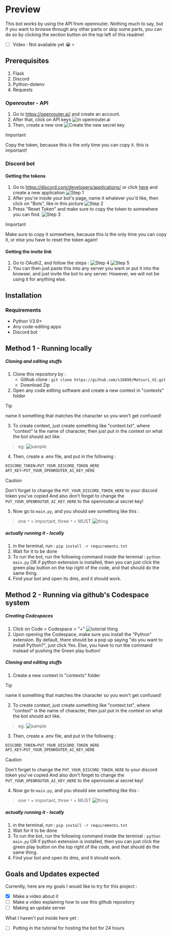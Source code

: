 # Preview
This bot works by using the API from openrouter. Nothing much to say, but if you want to browse through any other parts or skip some parts, you can do so by clicking the section button on the top left of this readme!

- [ ] Video :
     Not available yet :sob: :skull:

## Prerequisites

1. Flask
2. Discord
3. Python-dotenv
4. Requests

### Openrouter - API

1. Go to https://openrouter.ai/ and create an account.
2. After that, click on API keys
 ![in openrouter.ai](A.jpeg)
3. Then, create a new one
  ![Create the new secret key](B.jpeg)
> [!IMPORTANT]
> Copy the token, because this is the only time you can copy it. this is important!

### Discord bot

#### Getting the tokens
1. Go to https://discord.com/developers/applications/ or click [here](https://discord.com/developers/applications/) and create a new application
   ![Step 1](https://github.com/s16899/s16899/blob/main/discord.png)
2. After you're inside your bot's page, name it whatever you'd like, then click on "Bots", like in this picture
   ![Step 2](https://github.com/s16899/s16899/blob/main/discord%202.png)
3. Press "Reset Token" and make sure to copy the token to somewhere you can find.
   ![Step 3](https://github.com/s16899/s16899/blob/main/discord%203.png)
> [!IMPORTANT]
> Make sure to copy it somewhere, because this is the only time you can copy it, or else you have to reset the token again!

#### Getting the invite link
1. Go to OAuth2, and follow the steps :
   ![Step 4](https://github.com/s16899/s16899/blob/main/discord%204.png)
   ![Step 5](https://github.com/s16899/s16899/blob/main/discord%205.png)
2. You can then just paste this into any server you want or put it into the browser, and just invite the bot to any server. However, we will not be using it for anything else.

## Installation

### Requirements
- Python V3.9+
- Any code-editing apps
- Discord bot

## Method 1 - Running locally
##### Cloning and editing stuffs
1. Clone this repository by :
   - Github clone :
     `git clone https://github.com/s16899/Matsuri_V2.git`
   - Download Zip
2. Open any code editing software and create a new context in "contexts" folder
> [!TIP]
> name it something that matches the character so you won't get confused!
3. To create context, just create something like "context.txt", where "context" is the name of character, then just put in the context on what the bot should act like.
> eg:
  ![sample](https://github.com/s16899/s16899/blob/main/contextexample.png)
4. Then, create a .env file, and put in the following :
  ```py
  DISCORD_TOKEN=PUT_YOUR_DISCORD_TOKEN_HERE
  API_KEY=PUT_YOUR_OPENROUTER_AI_KEY_HERE
  ```
> [!CAUTION]
> Don't forget to change the `PUT_YOUR_DISCORD_TOKEN_HERE` to your discord token you've copied
> And also don't forget to change the `PUT_YOUR_OPENROUTER_AI_KEY_HERE` to the openrouter.ai secret key!
5. Now go to `main.py`, and you should see something like this :
> one `*` = important, 
> three `*` = MUST
  ![thing](https://github.com/s16899/s16899/blob/main/guide.png)
##### actually running it - locally
1. in the terminal, run :
   `pip install -r requirements.txt`
2. Wait for it to be done
3. To run the bot, run the following command inside the terminal :
   `python main.py`
   OR if python extension is installed, then you can just click the green play button on the top right of the code, and that should do the same thing.
4. Find your bot and open its dms, and it should work.

## Method 2 - Running via github's Codespace system
##### Creating Codespaces
1. Click on Code > Codespace > "+"
   ![tutorial thing](https://github.com/s16899/s16899/blob/main/tutorial%20thing.png)
2. Upon opening the Codespace, make sure you install the "Python" extension. By default, there should be a pop up saying "do you want to install Python?", just click Yes. Else, you have to run the command instead of pushing the Green play button!

##### Cloning and editing stuffs
1. Create a new context in "contexts" folder
> [!TIP]
> name it something that matches the character so you won't get confused!
2. To create context, just create something like "context.txt", where "context" is the name of character, then just put in the context on what the bot should act like.
> eg:
  ![sample](https://github.com/s16899/s16899/blob/main/contextexample.png)
3. Then, create a .env file, and put in the following :
  ```py
  DISCORD_TOKEN=PUT_YOUR_DISCORD_TOKEN_HERE
  API_KEY=PUT_YOUR_OPENROUTER_AI_KEY_HERE
  ```
> [!CAUTION]
> Don't forget to change the `PUT_YOUR_DISCORD_TOKEN_HERE` to your discord token you've copied
> And also don't forget to change the `PUT_YOUR_OPENROUTER_AI_KEY_HERE` to the openrouter.ai secret key!
4. Now go to `main.py`, and you should see something like this :
> one `*` = important, 
> three `*` = MUST
  ![thing](https://github.com/s16899/s16899/blob/main/guide.png)
##### actually running it - locally
1. in the terminal, run :
   `pip install -r requirements.txt`
2. Wait for it to be done
3. To run the bot, run the following command inside the terminal :
   `python main.py`
   OR if python extension is installed, then you can just click the green play button on the top right of the code, and that should do the same thing.
4. Find your bot and open its dms, and it should work.


## Goals and Updates expected

Currently, here are my goals I would like to try for this project : 
- [x] Make a video about it
- [ ] Make a video explaining how to use this github repository
- [ ] Making an update server

What I haven't put inside here yet : 
- [ ] Putting in the tutorial for hosting the bot for 24 hours
